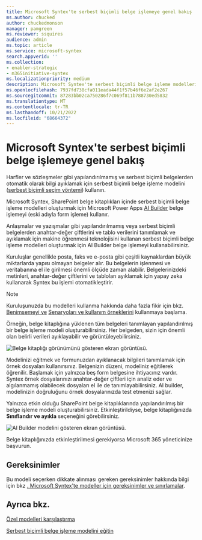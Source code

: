 ```yaml
---
title: Microsoft Syntex'te serbest biçimli belge işlemeye genel bakış
ms.author: chucked
author: chuckedmonson
manager: pamgreen
ms.reviewer: ssquires
audience: admin
ms.topic: article
ms.service: microsoft-syntex
search.appverid: ''
ms.collection:
- enabler-strategic
- m365initiative-syntex
ms.localizationpriority: medium
description: Microsoft Syntex'te serbest biçimli belge işleme modelleri oluşturmak için AI Builder'ı kullanmayı öğrenin.
ms.openlocfilehash: 7937fd738cfa011eada44f1f57b46f6e2af2e267
ms.sourcegitcommit: 87283bb02ca750286f7c069f811b788730ed5832
ms.translationtype: MT
ms.contentlocale: tr-TR
ms.lasthandoff: 10/21/2022
ms.locfileid: "68664372"
---
```

# <a name="overview-of-freeform-document-processing-in-microsoft-syntex"></a>Microsoft Syntex'te serbest biçimli belge işlemeye genel bakış

Harfler ve sözleşmeler gibi yapılandırılmamış ve serbest biçimli belgelerden otomatik olarak bilgi ayıklamak için serbest biçimli belge işleme modelini ([serbest biçimli seçim yöntemi](create-syntex-model.md#train-a-custom-model)) kullanın.

Microsoft Syntex, SharePoint belge kitaplıkları içinde serbest biçimli belge işleme modelleri oluşturmak için Microsoft Power Apps [AI Builder](/ai-builder/form-processing-model-overview) belge işlemeyi (eski adıyla form işleme) kullanır.
<!---
 ![AI Builder.](../media/content-understanding/ai-builder.png)
--->
Anlaşmalar ve yazışmalar gibi yapılandırılmamış veya serbest biçimli belgelerden anahtar-değer çiftlerini ve tablo verilerini tanımlamak ve ayıklamak için makine öğrenmesi teknolojisini kullanan serbest biçimli belge işleme modelleri oluşturmak için AI Builder belge işlemeyi kullanabilirsiniz.

Kuruluşlar genellikle posta, faks ve e-posta gibi çeşitli kaynaklardan büyük miktarlarda yapısı olmayan belgeler alır. Bu belgelerin işlenmesi ve veritabanına el ile girilmesi önemli ölçüde zaman alabilir. Belgelerinizdeki metinleri, anahtar-değer çiftlerini ve tabloları ayıklamak için yapay zeka kullanarak Syntex bu işlemi otomatikleştirir. 

> [!NOTE]
> Kuruluşunuzda bu modelleri kullanma hakkında daha fazla fikir için bkz. [Benimsemeyi ve](adoption-getstarted.md) [Senaryoları ve kullanım örneklerini](adoption-scenarios.md) kullanmaya başlama.

Örneğin, belge kitaplığına yüklenen tüm belgeleri tanımlayan yapılandırılmış bir belge işleme modeli oluşturabilirsiniz. Her belgeden, sizin için önemli olan belirli verileri ayıklayabilir ve görüntüleyebilirsiniz.

![Belge kitaplığı görünümünü gösteren ekran görüntüsü.](../media/content-understanding/doc-lib-done.png) 

Modelinizi eğitmek ve formunuzdan ayıklanacak bilgileri tanımlamak için örnek dosyaları kullanırsınız. Belgenizin düzeni, modeliniz eğitilerek öğrenilir. Başlamak için yalnızca beş form belgesine ihtiyacınız vardır. Syntex örnek dosyalarınızı anahtar-değer çiftleri için analiz eder ve algılanmamış olabilecek dosyaları el ile de tanımlayabilirsiniz.  AI builder, modelinizin doğruluğunu örnek dosyalarınızda test etmenizi sağlar.

Yalnızca etkin olduğu SharePoint belge kitaplıklarında yapılandırılmış bir belge işleme modeli oluşturabilirsiniz. Etkinleştirildiyse, belge kitaplığınızda **Sınıflandır ve ayıkla** seçeneğini görebilirsiniz.

![AI Builder modelini gösteren ekran görüntüsü.](../media/content-understanding/create-ai-builder-model2.png)

Belge kitaplığınızda etkinleştirilmesi gerekiyorsa Microsoft 365 yöneticinize başvurun.

## <a name="requirements"></a>Gereksinimler

Bu modeli seçerken dikkate alınması gereken gereksinimler hakkında bilgi için bkz [. Microsoft Syntex'te modeller için gereksinimler ve sınırlamalar](requirements-and-limitations.md#freeform-document-processing). 

## <a name="see-also"></a>Ayrıca bkz.

[Özel modelleri karşılaştırma](difference-between-document-understanding-and-form-processing-model.md)

[Serbest biçimli belge işleme modelini eğitin](train-freeform-document-processing-model.md)